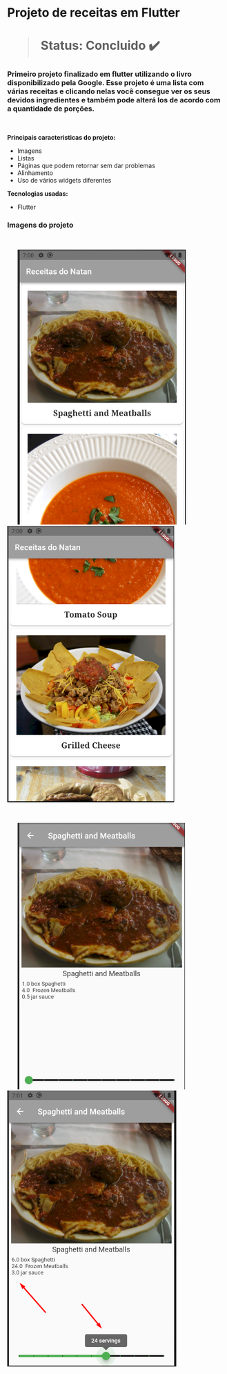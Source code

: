 <h1> Projeto de receitas em Flutter <h1> 

  > Status: Concluido ✔️
  
  ### Primeiro projeto finalizado em flutter utilizando o livro disponibilizado pela Google. Esse projeto é uma lista com várias receitas e clicando nelas você consegue ver os seus devidos ingredientes e também pode alterá los de acordo com a quantidade de porções.
  
  <br>
  
  <strong>Principais caracteristicas do projeto: </strong>
  
  + Imagens
  + Listas 
  + Páginas que podem retornar sem dar problemas
  + Alinhamento 
  + Uso de vários widgets diferentes
  
  <strong>Tecnologias usadas: </strong>
   + Flutter
  
  
   ### Imagens do projeto
  <br>
  
&nbsp;&nbsp;&nbsp;&nbsp;&nbsp;&nbsp;![](assets/inicio.png)&nbsp;&nbsp;&nbsp;&nbsp;&nbsp;&nbsp;&nbsp;&nbsp;&nbsp;&nbsp;&nbsp;&nbsp;&nbsp;&nbsp;&nbsp;&nbsp;&nbsp;&nbsp; ![](assets/meio.png) 
  
  <br>
  
&nbsp;&nbsp;&nbsp;&nbsp;&nbsp;&nbsp;![](assets/dentro.png) &nbsp;&nbsp;&nbsp;&nbsp;&nbsp;&nbsp;&nbsp;&nbsp;&nbsp;&nbsp;&nbsp;&nbsp;&nbsp;&nbsp;&nbsp;&nbsp;&nbsp;&nbsp;![](assets/dentro(final).png) 
